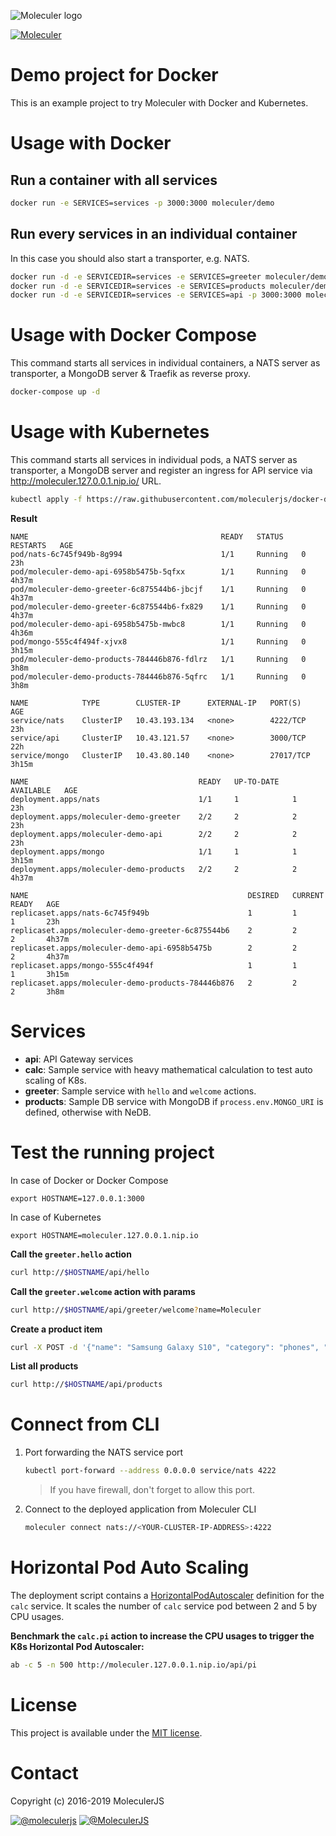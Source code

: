 ![Moleculer logo](http://moleculer.services/images/banner.png)

[![Moleculer](https://badgen.net/badge/Powered%20by/Moleculer/0e83cd)](https://moleculer.services)

# Demo project for Docker
This is an example project to try Moleculer with Docker and Kubernetes.

# Usage with Docker

## Run a container with all services

```bash
docker run -e SERVICES=services -p 3000:3000 moleculer/demo
```

## Run every services in an individual container
In this case you should also start a transporter, e.g. NATS.
```bash
docker run -d -e SERVICEDIR=services -e SERVICES=greeter moleculer/demo
docker run -d -e SERVICEDIR=services -e SERVICES=products moleculer/demo
docker run -d -e SERVICEDIR=services -e SERVICES=api -p 3000:3000 moleculer/demo
```

# Usage with Docker Compose
This command starts all services in individual containers, a NATS server as transporter, a MongoDB server & Traefik as reverse proxy.
```bash
docker-compose up -d
```

# Usage with Kubernetes
This command starts all services in individual pods, a NATS server as transporter, a MongoDB server and register an ingress for API service via http://moleculer.127.0.0.1.nip.io/ URL.
```bash
kubectl apply -f https://raw.githubusercontent.com/moleculerjs/docker-demo/master/k8s.yaml
```

**Result**
```
NAME                                           READY   STATUS    RESTARTS   AGE
pod/nats-6c745f949b-8g994                      1/1     Running   0          23h
pod/moleculer-demo-api-6958b5475b-5qfxx        1/1     Running   0          4h37m
pod/moleculer-demo-greeter-6c875544b6-jbcjf    1/1     Running   0          4h37m
pod/moleculer-demo-greeter-6c875544b6-fx829    1/1     Running   0          4h37m
pod/moleculer-demo-api-6958b5475b-mwbc8        1/1     Running   0          4h36m
pod/mongo-555c4f494f-xjvx8                     1/1     Running   0          3h15m
pod/moleculer-demo-products-784446b876-fdlrz   1/1     Running   0          3h8m
pod/moleculer-demo-products-784446b876-5qfrc   1/1     Running   0          3h8m

NAME            TYPE        CLUSTER-IP      EXTERNAL-IP   PORT(S)     AGE
service/nats    ClusterIP   10.43.193.134   <none>        4222/TCP    23h
service/api     ClusterIP   10.43.121.57    <none>        3000/TCP    22h
service/mongo   ClusterIP   10.43.80.140    <none>        27017/TCP   3h15m

NAME                                      READY   UP-TO-DATE   AVAILABLE   AGE
deployment.apps/nats                      1/1     1            1           23h
deployment.apps/moleculer-demo-greeter    2/2     2            2           23h
deployment.apps/moleculer-demo-api        2/2     2            2           23h
deployment.apps/mongo                     1/1     1            1           3h15m
deployment.apps/moleculer-demo-products   2/2     2            2           4h37m

NAME                                                 DESIRED   CURRENT   READY   AGE
replicaset.apps/nats-6c745f949b                      1         1         1       23h
replicaset.apps/moleculer-demo-greeter-6c875544b6    2         2         2       4h37m
replicaset.apps/moleculer-demo-api-6958b5475b        2         2         2       4h37m
replicaset.apps/mongo-555c4f494f                     1         1         1       3h15m
replicaset.apps/moleculer-demo-products-784446b876   2         2         2       3h8m
```

# Services
- **api**: API Gateway services
- **calc**: Sample service with heavy mathematical calculation to test auto scaling of K8s.
- **greeter**: Sample service with `hello` and `welcome` actions.
- **products**: Sample DB service with MongoDB if `process.env.MONGO_URI` is defined, otherwise with NeDB.

# Test the running project
In case of Docker or Docker Compose
```
export HOSTNAME=127.0.0.1:3000
```

In case of Kubernetes
```
export HOSTNAME=moleculer.127.0.0.1.nip.io
```

**Call the `greeter.hello` action**
```bash
curl http://$HOSTNAME/api/hello
```

**Call the `greeter.welcome` action with params**
```bash
curl http://$HOSTNAME/api/greeter/welcome?name=Moleculer
```

**Create a product item**
```bash
curl -X POST -d '{"name": "Samsung Galaxy S10", "category": "phones", "price": 299.99, "quantity": 10}' http://$HOSTNAME/api/products
```

**List all products**
```bash
curl http://$HOSTNAME/api/products
```

# Connect from CLI
1. Port forwarding the NATS service port
	```bash
	kubectl port-forward --address 0.0.0.0 service/nats 4222
	```
	>If you have firewall, don't forget to allow this port.
2. Connect to the deployed application from Moleculer CLI
	```bash
	moleculer connect nats://<YOUR-CLUSTER-IP-ADDRESS>:4222
	```

# Horizontal Pod Auto Scaling
The deployment script contains a [HorizontalPodAutoscaler](https://kubernetes.io/docs/tasks/run-application/horizontal-pod-autoscale-walkthrough/) definition for the `calc` service. It scales the number of `calc` service pod between 2 and 5 by CPU usages.

**Benchmark the `calc.pi` action to increase the CPU usages to trigger the K8s Horizontal Pod Autoscaler:**
```bash
ab -c 5 -n 500 http://moleculer.127.0.0.1.nip.io/api/pi
```

# License
This project is available under the [MIT license](https://tldrlegal.com/license/mit-license).

# Contact
Copyright (c) 2016-2019 MoleculerJS

[![@moleculerjs](https://img.shields.io/badge/github-moleculerjs-green.svg)](https://github.com/moleculerjs) [![@MoleculerJS](https://img.shields.io/badge/twitter-MoleculerJS-blue.svg)](https://twitter.com/MoleculerJS)
